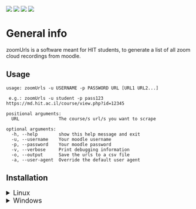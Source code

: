 <!-- Badges -->
[![](https://img.shields.io/github/v/release/ItaiShek/zoomUrls)](https://github.com/ItaiShek/zoomUrls/releases)
![](https://img.shields.io/github/downloads/ItaiShek/zoomUrls/total?color=red)
[![](https://img.shields.io/github/issues/ItaiShek/zoomUrls?color=yellow)](https://github.com/ItaiShek/zoomUrls/issues)
[![](https://img.shields.io/github/license/ItaiShek/zoomUrls?label=license&color=green)](https://github.com/ItaiShek/zoomUrls/blob/main/LICENSE)

# General info

zoomUrls is a software meant for HIT students, to generate a list of all zoom cloud recordings from moodle.

## Usage
```
usage: zoomUrls -u USERNAME -p PASSWORD URL [URL1 URL2...]

 e.g.: zoomUrls -u student -p pass123 https://md.hit.ac.il/course/view.php?id=12345

positional arguments:
  URL               The course/s url/s you want to scrape

optional arguments:
  -h, --help        show this help message and exit
  -u, --username    Your moodle username
  -p, --password    Your moodle password
  -v, --verbose     Print debugging information
  -o, --output      Save the urls to a csv file
  -a, --user-agent  Override the default user agent
```

## Installation

<details>

<summary style="font-size:large">Linux</summary>

#### Method 1: Using curl 

```bash
sudo curl -L https://github.com/ItaiShek/zoomUrls/releases/download/v1.0.1/zoomUrls -o /usr/local/bin/zoomUrls
sudo chmod a+rx /usr/local/bin/zoomUrls
```

#### Method 2: Using wget

```bash
sudo wget https://github.com/ItaiShek/zoomUrls/releases/download/v1.0.1/zoomUrls -O /usr/local/bin/zoomUrls
sudo chmod a+rx /usr/local/bin/zoomUrls
```

#### Method 3: Direct download

Download it from [here](https://github.com/ItaiShek/zoomUrls/releases/download/v1.0.1/zoomUrls).

#### Method 4: Clone repository

Requires: python >= 3.6

```bash
git clone https://github.com/ItaiShek/zoomUrls.git && cd zoomUrls
python -m pip install -r requirements.txt
```

</details>


<details>

<summary style="font-size:large">Windows</summary>

#### Direct download

Download it from [here](https://github.com/ItaiShek/zoomUrls/releases/download/v1.0.1/zoomUrls.exe).

Add the file to any folder except "C:\Windows\System32", and add it to [PATH](https://docs.microsoft.com/en-us/previous-versions/office/developer/sharepoint-2010/ee537574(v=office.14)).

</details>


